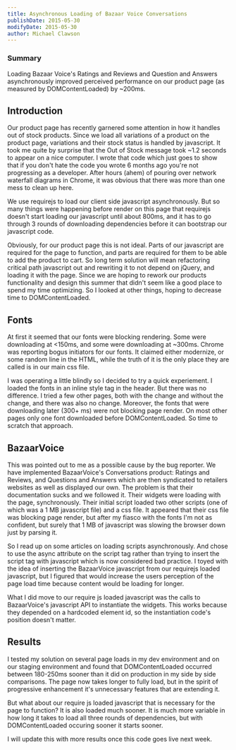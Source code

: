 ```yaml
---
title: Asynchronous Loading of Bazaar Voice Conversations
publishDate: 2015-05-30
modifyDate: 2015-05-30
author: Michael Clawson
---
```


### Summary

Loading Bazaar Voice's Ratings and Reviews and Question and Answers asynchronously improved perceived performance on our product page (as measured by DOMContentLoaded) by ~200ms.

## Introduction

Our product page has recently garnered some attention in how it handles out of stock products. Since we load all variations of a product on the product page, variations and their stock status is handled by javascript. It took me quite by surprise that the Out of Stock message took ~1.2 seconds to appear on a nice computer. I wrote that code which just goes to show that if you don't hate the code you wrote 6 months ago you're not progressing as a developer. After hours (ahem) of pouring over network waterfall diagrams in Chrome, it was obvious that there was more than one mess to clean up here.

We use requirejs to load our client side javascript asynchronously. But so many things were happening before render on this page that requirejs doesn't start loading our javascript until about 800ms, and it has to go through 3 rounds of downloading dependencies before it can bootstrap our javascript code.

Obviously, for our product page this is not ideal. Parts of our javascript are required for the page to function, and parts are required for them to be able to add the product to cart. So long term solution will mean refactoring critical path javascript out and rewriting it to not depend on jQuery, and loading it with the page. Since we are hoping to rework our products functionality and design this summer that didn't seem like a good place to spend my time optimizing. So I looked at other things, hoping to decrease time to DOMContentLoaded.

## Fonts

At first it seemed that our fonts were blocking rendering. Some were downloading at <150ms, and some were downloading at ~300ms. Chrome was reporting bogus initiators for our fonts. It claimed either modernize, or some random line in the HTML, while the truth of it is the only place they are called is in our main css file.

I was operating a little blindly so I decided to try a quick experiement. I loaded the fonts in an inline style tag in the header. But there was no difference. I tried a few other pages, both with the change and without the change, and there was also no change. Moreover, the fonts that were downloading later (300+ ms) were not blocking page render. On most other pages only one font downloaded before DOMContentLoaded. So time to scratch that approach.

## BazaarVoice

This was pointed out to me as a possible cause by the bug reporter. We have implemented BazaarVoice's Conversations product: Ratings and Reviews, and Questions and Answers which are then syndicated to retailers websites as well as displayed our own. The problem is that their documentation sucks and we followed it. Their widgets were loading with the page, synchronously. Their initial script loaded two other scripts (one of which was a 1 MB javascript file) and a css file. It appeared that their css file was blocking page render, but after my fiasco with the fonts I'm not as confident, but surely that 1 MB of javascript was slowing the browser down just by parsing it.

So I read up on some articles on loading scripts asynchronously. And chose to use the async attribute on the script tag rather than trying to insert the script tag with javascript which is now considered bad practice. I toyed with the idea of inserting the BazaarVoice javascript from our requirejs loaded javascript, but I figured that would increase the users perception of the page load time because content would be loading for longer.

What I did move to our require js loaded javascript was the calls to BazaarVoice's javascript API to instantiate the widgets. This works because they depended on a hardcoded element id, so the instantiation code's position doesn't matter.

## Results

I tested my solution on several page loads in my dev environment and on our staging environment and found that DOMContentLoaded occurred between 180-250ms sooner than it did on production in my side by side comparisons. The page now takes longer to fully load, but in the spirit of progressive enhancement it's unnecessary features that are extending it.

But what about our require js loaded javascript that is necessary for the page to function? It is also loaded much sooner. It is much more variable in how long it takes to load all three rounds of dependencies, but with DOMContentLoaded occuring sooner it starts sooner.

I will update this with more results once this code goes live next week.
